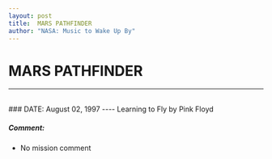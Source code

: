 ```yaml
---
layout: post
title:  MARS PATHFINDER
author: "NASA: Music to Wake Up By"
---
```


# MARS PATHFINDER
----
<br/>
### DATE: August 02, 1997
----
Learning to Fly by Pink Floyd

##### Comment:
* No mission comment
